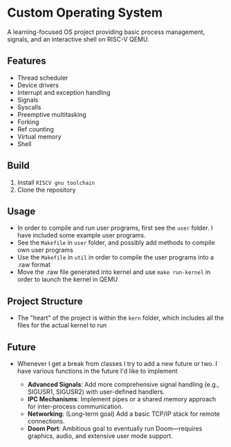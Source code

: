 # Custom Operating System

A learning-focused OS project providing basic process management, signals, and an interactive shell on RISC-V QEMU.

## Features
- Thread scheduler
- Device drivers 
- Interrupt and exception handling
- Signals
- Syscalls
- Preemptive multitasking
- Forking
- Ref counting
- Virtual memory
- Shell

## Build
1. Install `RISCV gnu toolchain` 
2. Clone the repository

## Usage
- In order to compile and run user programs, first see the `user` folder. I have included some example user programs.
- See the `Makefile` in `user` folder, and possibly add methods to compile own user programs
- Use the `Makefile` in `util` in order to compile the user programs into a .raw format
- Move the .raw file generated into kernel and use `make run-kernel` in order to launch the kernel in QEMU

## Project Structure
- The "heart" of the project is within the `kern` folder, which includes all the files for the actual kernel to run

## Future
- Whenever I get a break from classes I try to add a new future or two. I have various functions in the future I'd like to implement

    - **Advanced Signals**: Add more comprehensive signal handling (e.g., SIGUSR1, SIGUSR2) with user-defined handlers.
    - **IPC Mechanisms**: Implement pipes or a shared memory approach for inter-process communication.
    - **Networking**: (Long-term goal) Add a basic TCP/IP stack for remote connections.
    - **Doom Port**: Ambitious goal to eventually run Doom—requires graphics, audio, and extensive user mode support.